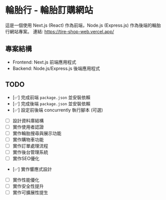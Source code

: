 # 輪胎行 - 輪胎訂購網站

這是一個使用 Next.js (React) 作為前端，Node.js (Express.js) 作為後端的輪胎行網站專案。
連結: https://tire-shop-web.vercel.app/
## 專案結構

- Frontend: Next.js 前端應用程式
- Backend: Node.js/Express.js 後端應用程式

## TODO
- [✅] 完成前端 `package.json` 並安裝依賴
- [✅] 完成後端 `package.json` 並安裝依賴
- [✅] 設定前後端 concurrently 執行腳本 (可選)
- [ ] 設計資料庫結構
- [ ] 實作使用者認證
- [ ] 實作輪胎搜尋與展示功能
- [ ] 實作購物車功能
- [ ] 實作訂單處理流程 
- [ ] 實作後台管理系統
- [ ] 實作SEO優化
- [✅] 實作響應式設計
- [ ] 實作性能優化
- [ ] 實作安全性提升
- [ ] 實作可擴展性提生
